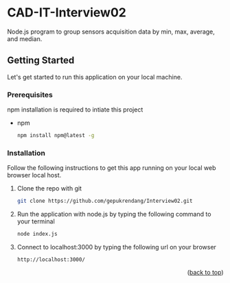 # CAD-IT-Interview02
Node.js program to group sensors acquisition data by min, max, average, and median.


<!-- GETTING STARTED -->
## Getting Started

Let's get started to run this application on your local machine.

### Prerequisites

npm installation is required to intiate this project
* npm
  ```sh
  npm install npm@latest -g
  ```

### Installation

Follow the following instructions to get this app running on your local web browser local host.

1. Clone the repo with git
   ```sh
   git clone https://github.com/gepukrendang/Interview02.git
   ```
2. Run the application with node.js by typing the following command to your terminal
   ```sh
   node index.js
   ```
   
4. Connect to localhost:3000 by typing the following url on your browser
   ```
   http://localhost:3000/
   ```

<p align="right">(<a href="#readme-top">back to top</a>)</p>
